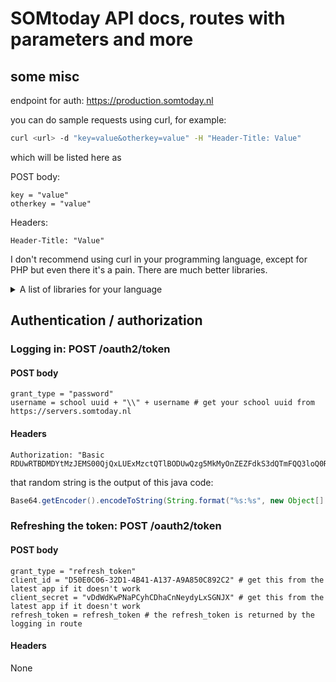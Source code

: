 # SOMtoday API docs, routes with parameters and more
## some misc
endpoint for auth: https://production.somtoday.nl

you can do sample requests using curl, for example:
```bash
curl <url> -d "key=value&otherkey=value" -H "Header-Title: Value"
```

which will be listed here as

POST body:
```
key = "value"
otherkey = "value"
```

Headers:
```
Header-Title: "Value"
```

I don't recommend using curl in your programming language, except for PHP but even there it's a pain. There are much better libraries.

<details> 
  <summary>A list of libraries for your language </summary>
   JavaScript (client side): [fetch()](https://developers.google.com/web/updates/2015/03/introduction-to-fetch)

   NodeJS: [HTTP from stdlib](https://nodejs.org/api/http.html), [Request](https://github.com/request/request), [Axios](https://github.com/axios/axios)
   
   Go: [net/http](https://golang.org/pkg/net/http/)
   
   Ruby: [Faraday](https://github.com/lostisland/faraday), [HTTParty](https://github.com/jnunemaker/httparty)

   Please add more if you know more.
</details>

## Authentication / authorization
### Logging in: POST /oauth2/token
#### POST body
```
grant_type = "password"
username = school uuid + "\\" + username # get your school uuid from https://servers.somtoday.nl
```

#### Headers
```
Authorization: "Basic RDUwRTBDMDYtMzJEMS00QjQxLUExMzctQTlBODUwQzg5MkMyOnZEZFdkS3dQTmFQQ3loQ0RoYUNuTmV5ZHlMeFNHTkpY"
```
that random string is the output of this java code:

```java
Base64.getEncoder().encodeToString(String.format("%s:%s", new Object[] { "D50E0C06-32D1-4B41-A137-A9A850C892C2" /* client ID */, "vDdWdKwPNaPCyhCDhaCnNeydyLxSGNJX" /* client secret */ }).getBytes(Charset.forName("UTF-8")))
```

### Refreshing the token: POST /oauth2/token
#### POST body
```
grant_type = "refresh_token"
client_id = "D50E0C06-32D1-4B41-A137-A9A850C892C2" # get this from the latest app if it doesn't work
client_secret = "vDdWdKwPNaPCyhCDhaCnNeydyLxSGNJX" # get this from the latest app if it doesn't work
refresh_token = refresh_token # the refresh_token is returned by the logging in route
```

#### Headers
None

